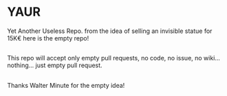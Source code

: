 # YAUR
Yet Another Useless Repo.   from the idea of selling an invisible statue for 15K€ here is the empty repo! 

##
This repo will accept only empty pull requests, no code, no issue, no wiki...  nothing... just empty pull request.

##
Thanks Walter Minute for the empty idea! 

